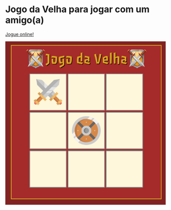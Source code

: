 # Jogo da Velha para jogar com um amigo(a)

<a href="https://codepen.io/lucasmoraesdev/full/ExQbQRv" arget="_blank" >Jogue online!</a>

<img src="Screenshot_20221026_170557.png">
